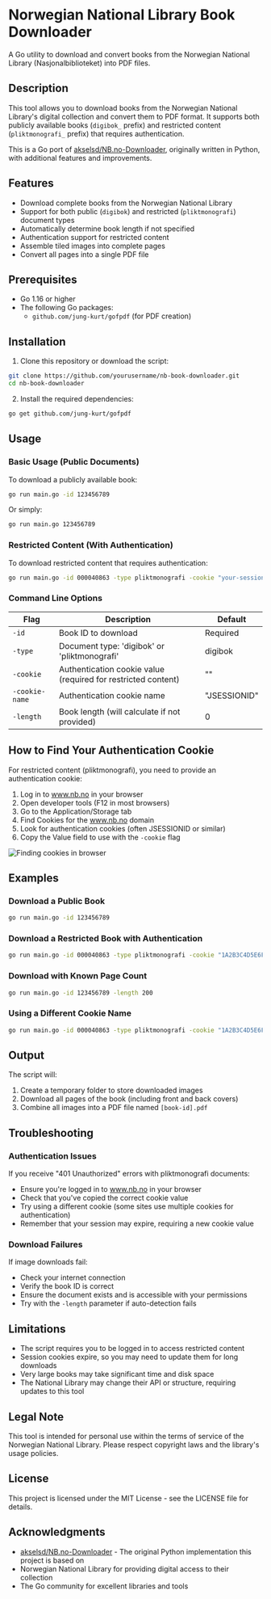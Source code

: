# Norwegian National Library Book Downloader

A Go utility to download and convert books from the Norwegian National Library (Nasjonalbiblioteket) into PDF files.

## Description

This tool allows you to download books from the Norwegian National Library's digital collection and convert them to PDF format. It supports both publicly available books (`digibok_` prefix) and restricted content (`pliktmonografi_` prefix) that requires authentication.

This is a Go port of [akselsd/NB.no-Downloader](https://github.com/akselsd/NB.no-Downloader), originally written in Python, with additional features and improvements.

## Features

- Download complete books from the Norwegian National Library
- Support for both public (`digibok`) and restricted (`pliktmonografi`) document types
- Automatically determine book length if not specified
- Authentication support for restricted content
- Assemble tiled images into complete pages
- Convert all pages into a single PDF file

## Prerequisites

- Go 1.16 or higher
- The following Go packages:
  - `github.com/jung-kurt/gofpdf` (for PDF creation)

## Installation

1. Clone this repository or download the script:

```bash
git clone https://github.com/yourusername/nb-book-downloader.git
cd nb-book-downloader
```

2. Install the required dependencies:

```bash
go get github.com/jung-kurt/gofpdf
```

## Usage

### Basic Usage (Public Documents)

To download a publicly available book:

```bash
go run main.go -id 123456789
```

Or simply:

```bash
go run main.go 123456789
```

### Restricted Content (With Authentication)

To download restricted content that requires authentication:

```bash
go run main.go -id 000040863 -type pliktmonografi -cookie "your-session-cookie-value"
```

### Command Line Options

| Flag | Description | Default |
|------|-------------|---------|
| `-id` | Book ID to download | Required |
| `-type` | Document type: 'digibok' or 'pliktmonografi' | digibok |
| `-cookie` | Authentication cookie value (required for restricted content) | "" |
| `-cookie-name` | Authentication cookie name | "JSESSIONID" |
| `-length` | Book length (will calculate if not provided) | 0 |

## How to Find Your Authentication Cookie

For restricted content (pliktmonografi), you need to provide an authentication cookie:

1. Log in to www.nb.no in your browser
2. Open developer tools (F12 in most browsers)
3. Go to the Application/Storage tab
4. Find Cookies for the www.nb.no domain
5. Look for authentication cookies (often JSESSIONID or similar)
6. Copy the Value field to use with the `-cookie` flag

![Finding cookies in browser](https://i.imgur.com/example.png)

## Examples

### Download a Public Book

```bash
go run main.go -id 123456789
```

### Download a Restricted Book with Authentication

```bash
go run main.go -id 000040863 -type pliktmonografi -cookie "1A2B3C4D5E6F7G8H9I0J"
```

### Download with Known Page Count

```bash
go run main.go -id 123456789 -length 200
```

### Using a Different Cookie Name

```bash
go run main.go -id 000040863 -type pliktmonografi -cookie "1A2B3C4D5E6F7G8H9I0J" -cookie-name "NB_SESSION"
```

## Output

The script will:

1. Create a temporary folder to store downloaded images
2. Download all pages of the book (including front and back covers)
3. Combine all images into a PDF file named `[book-id].pdf`

## Troubleshooting

### Authentication Issues

If you receive "401 Unauthorized" errors with pliktmonografi documents:
- Ensure you're logged in to www.nb.no in your browser
- Check that you've copied the correct cookie value
- Try using a different cookie (some sites use multiple cookies for authentication)
- Remember that your session may expire, requiring a new cookie value

### Download Failures

If image downloads fail:
- Check your internet connection
- Verify the book ID is correct
- Ensure the document exists and is accessible with your permissions
- Try with the `-length` parameter if auto-detection fails

## Limitations

- The script requires you to be logged in to access restricted content
- Session cookies expire, so you may need to update them for long downloads
- Very large books may take significant time and disk space
- The National Library may change their API or structure, requiring updates to this tool

## Legal Note

This tool is intended for personal use within the terms of service of the Norwegian National Library. Please respect copyright laws and the library's usage policies.

## License

This project is licensed under the MIT License - see the LICENSE file for details.

## Acknowledgments

- [akselsd/NB.no-Downloader](https://github.com/akselsd/NB.no-Downloader) - The original Python implementation this project is based on
- Norwegian National Library for providing digital access to their collection
- The Go community for excellent libraries and tools
